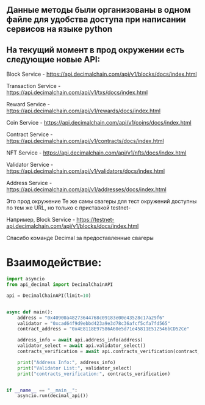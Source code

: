 ## Данные методы были организованы в одном файле для удобства доступа при написании сервисов на языке python


## На текущий момент в прод окружении есть следующие новые API:

Block Service - 
https://api.decimalchain.com/api/v1/blocks/docs/index.html

Transaction Service - 
https://api.decimalchain.com/api/v1/txs/docs/index.html

Reward Service - 
https://api.decimalchain.com/api/v1/rewards/docs/index.html

Coin Service - 
https://api.decimalchain.com/api/v1/coins/docs/index.html

Contract Service - 
https://api.decimalchain.com/api/v1/contracts/docs/index.html

NFT Service - 
https://api.decimalchain.com/api/v1/nfts/docs/index.html

Validator Service - 
https://api.decimalchain.com/api/v1/validators/docs/index.html

Address Service - 
https://api.decimalchain.com/api/v1/addresses/docs/index.html

Это прод окружение
Те же самы свагеры для тест окружений доступны по тем же URL, но только с приставкой testnet-

Например, Block Service - https://testnet-api.decimalchain.com/api/v1/blocks/docs/index.html

Спасибо команде Decimal за предоставленные свагеры

# Взаимодействие:

```python
import asyncio
from api_decimal import DecimalChainAPI

api = DecimalChainAPI(limit=10)


async def main():
    address = "0x40900a48273644768c09183e00e43528c17a29f6"
    validator = "0xcad64f9d9ebbd423a9e3d78c36afcf5cfa7fd565"
    contract_address = "0x4E8118E97586A60e5d71e45811E512546bCD52Ce"

    address_info = await api.address_info(address)
    validator_select = await api.validator_select()
    contracts_verification = await api.contracts_verification(contract_address)

    print("Address Info:", address_info)
    print("Validator List:", validator_select)
    print("contracts_verification:", contracts_verification)


if __name__ == "__main__":
    asyncio.run(decimal_api())
```
